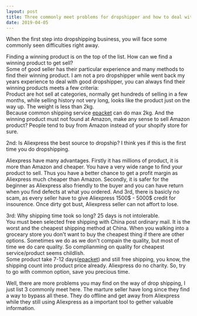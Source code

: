 ```yaml
---
layout: post
title: Three commonly meet problems for dropshipper and how to deal with it.
date: 2019-04-05
---
```

When the first step into dropshipping business, you will face some commonly seen difficulties right away.  

Finding a winning product is on the top of the list. How can we find a winning product to get sell?  
Some of good seller has their particular experience and many methods to find their winning product. I am not a pro dropshipper while went back my years experience to deal with good dropshipper, you can always find their winning products meets a few criteria:  
Product are hot sell at categories, normally get hundreds of selling in a few months, while selling history not very long, looks like the product just on the way up.  The weight is less than 2kg.  
Because common shipping service [epacket](https://1stopdropshipping.com/blog/2019/03/1-Article-Answer-All-Question-Of-Shipping.html) can do max 2kg.  And the winning product must not found at Amazon, make any sense to sell Amazon product? People tend to buy from Amazon instead of your shopify store for sure.  

2nd: Is Aliexpress the best source to dropship? I think yes if this is the first time you do dropshipping.  

Aliexpress have many advantages. Firstly it has millions of product, it is more than Amazon and cheaper. You have a very wide range to find your product to sell. Thus you have a better chance to get a profit margin as Aliexpress much cheaper than Amazon. Secondly, it is safer for the beginner as Aliexpress also friendly to the buyer and you can have return when you find defects at what you ordered. And 3rd, there is basicly no scam, as every seller have to give Aliexpress 1500$ - 5000$ credit for insourence. Once dirty got bust, Aliexpress seller can not affort to lose.  

3rd: Why shipping time took so long? 25 days is not intolerable.  
You must been selected free shipping with China post ordinary mail. It is the worst and the cheapest shipping method at China. When you walking into a groceary store you don't want to buy the cheapest thing if there are other options. Sometimes we do as we don't compain the quality, but most of time we do care quality. So complianming on quality for cheapest service/product seems childlish.  
Some product take 7-12 days([epacket](https://1stopdropshipping.com/blog/2019/03/1-Article-Answer-All-Question-Of-Shipping.html)) and still free shipping, you know, the shipping count into product price already. Aliexpress do no charity. So, try to go with common option, save you precious time.  

Well, there are more problems you may find on the way of drop shipping, I just list 3 commonly meet here. The marture seller have long since they find a way to bypass all these. They do offline and get away from Aliexpress while they still using Aliexpress as a important tool to gether valuable information.  